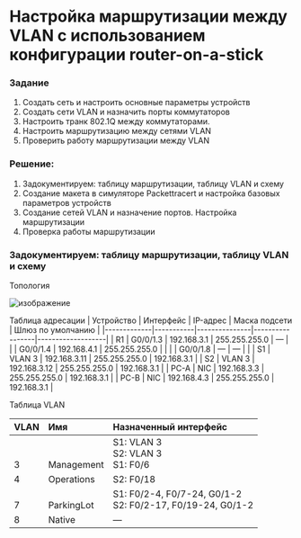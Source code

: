 # **Настройка маршрутизации между VLAN с использованием конфигурации router-on-a-stick**

### **Задание**
1. Создать сеть и настроить основные параметры устройств
2. Создать сети VLAN и назначить порты коммутаторов
3. Настроить транк 802.1Q между коммутаторами.
4. Настроить маршрутизацию между сетями VLAN
5. Проверить работу маршрутизации между VLAN

### **Решение:**
1. Задокументируем: таблицу маршрутизации, таблицу VLAN и схему
2. Создание макета в симуляторе Packettracert и настройка базовых параметров устройств
3. Создание сетей VLAN и назначение портов. Настройка маршрутизации
4. Проверка работы маршрутизации

### **Задокументируем: таблицу маршрутизации, таблицу VLAN и схему**
Топология

![изображение](https://user-images.githubusercontent.com/39755453/110473263-296e2700-8100-11eb-882f-aeb17d85ff76.png)

Таблица адресации
|  Устройство | Интерфейс | IP-адрес      | Маска подсети   | Шлюз по умолчанию |
|-------------|-----------|---------------|-----------------|-------------------|
| R1          | G0/0/1.3  | 192.168.3.1   | 255.255.255.0   | —                 |
|             | G0/0/1.4  | 192.168.4.1   | 255.255.255.0   |                   |
|             | G0/0/1.8  | —             | —               |                   |
| S1          | VLAN 3    | 192.168.3.11  | 255.255.255.0   | 192.168.3.1       |
| S2          | VLAN 3    | 192.168.3.12  | 255.255.255.0   | 192.168.3.1       |
| PC-A        | NIC       | 192.168.3.3   | 255.255.255.0   | 192.168.3.1       |
| PC-B        | NIC       | 192.168.4.3   | 255.255.255.0   | 192.168.3.1       |

Таблица VLAN

|  VLAN       | Имя         | Назначенный интерфейс          |
|:------------|:------------|:-------------------------------|
|<br><br> 3               |<br><br>  Management    | S1: VLAN 3 <br> S2: VLAN 3 <br>  S1: F0/6|
| 4           | Operations  | S2: F0/18                      |
|<br> 7             |<br> ParkingLot              | S1: F0/2-4, F0/7-24, G0/1-2 <br> S2: F0/2-17, F0/19-24, G0/1-2    |
| 8           | Native      | —                              |

